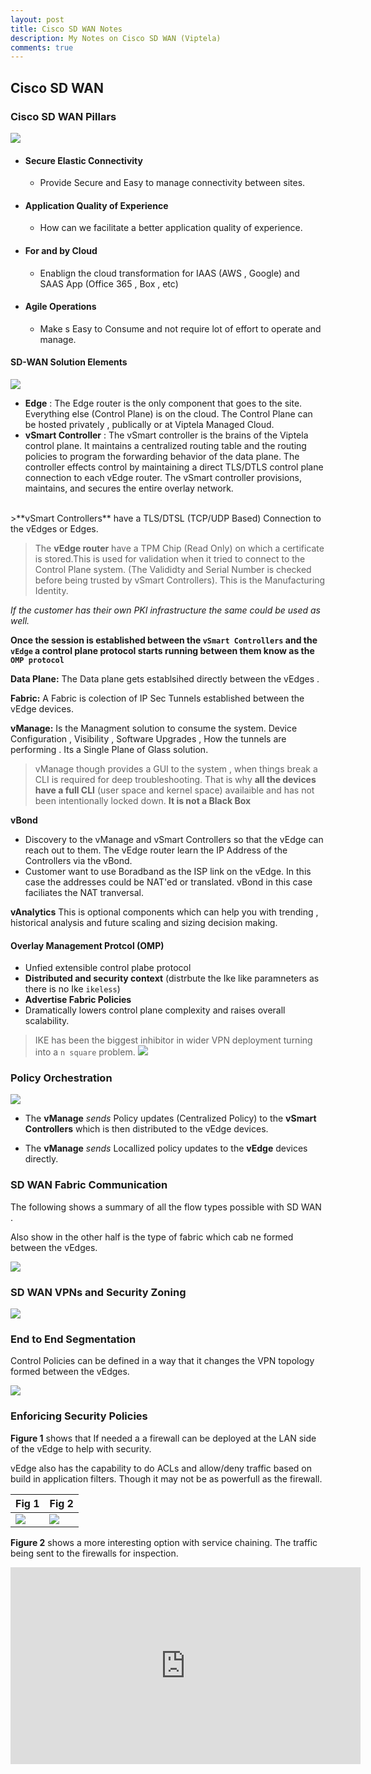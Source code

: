 ```yaml
---
layout: post
title: Cisco SD WAN Notes
description: My Notes on Cisco SD WAN (Viptela)
comments: true
---
```


## Cisco SD WAN

### Cisco SD WAN Pillars


![](/assets/markdown-img-paste-20180810193849584.png)

- #### Secure Elastic Connectivity
  - Provide Secure and Easy to manage connectivity between sites.
- #### Application Quality of Experience
  - How can we facilitate a better application quality of experience.
- #### For and by Cloud
  - Enablign the cloud transformation for IAAS (AWS , Google) and SAAS App (Office 365 , Box , etc)
- #### Agile Operations
  - Make s Easy to Consume and not require lot of effort to operate and manage.


#### SD-WAN Solution Elements

![](/assets/markdown-img-paste-20180810194553352.png)

- **Edge** : The Edge router is the only component that goes to the site. Everything else (Control Plane) is on the cloud. The Control Plane can be hosted privately , publically or at Viptela Managed Cloud.
- **vSmart Controller** : The vSmart controller is the brains of the Viptela control plane. It maintains a centralized routing table and the routing policies to program the forwarding behavior of the data plane. The controller effects control by maintaining a direct TLS/DTLS control plane connection to each vEdge router. The vSmart controller provisions, maintains, and secures the entire overlay network.
<br>
  >**vSmart Controllers** have a TLS/DTSL (TCP/UDP Based) Connection to the vEdges or Edges.

  > The **vEdge router** have a TPM Chip (Read Only) on which a certificate is stored.This is used for validation when it tried to connect to the Control Plane system. (The Valididty and Serial Number is checked before being trusted by vSmart Controllers). This is the Manufacturing Identity.

  *If the customer has their own PKI infrastructure the same could be used as well.*

**Once the session is established between the `vSmart Controllers` and the `vEdge` a control plane protocol starts running between them know as the `OMP protocol`**

**Data Plane:** The Data plane gets establsihed directly between the vEdges .

**Fabric:** A Fabric is colection of IP Sec Tunnels established between the vEdge devices.

**vManage:** Is the Managment solution to consume the system. Device Configuration , Visibility , Software Upgrades , How the tunnels are performing . Its a Single Plane of Glass solution.

> vManage though provides a GUI to the system , when things break a CLI is required for deep troubleshooting. That is why **all the devices have a full CLI** (user space and kernel space) availaible and has not been intentionally locked down. **It is not a Black Box**

**vBond**
 - Discovery to the vManage and vSmart Controllers so that the vEdge can reach out to them. The vEdge router learn the IP Address of the Controllers via the vBond.
 - Customer want to use Boradband as the ISP link on the vEdge. In this case the addresses could be NAT'ed or translated. vBond in this case faciliates the NAT tranversal.

 **vAnalytics** This is optional components which can help you with trending , historical analysis and future scaling and sizing decision making.


#### Overlay Management Protcol (OMP)

- Unfied extensible control plabe protocol
- **Distributed and security context** (distrbute the Ike like paramneters as there is no Ike `ikeless`)
- **Advertise Fabric Policies**
- Dramatically lowers control plane complexity and raises overall scalability.


> IKE has been the biggest inhibitor in  wider VPN deployment turning into a `n square` problem.
![](/assets/markdown-img-paste-20180810202246637.png)


### Policy Orchestration

![](/assets/markdown-img-paste-20180811103120870.png)

- The **vManage** *sends* Policy updates (Centralized Policy) to the **vSmart Controllers** which is then distributed to the vEdge devices.

- The **vManage** *sends* Locallized policy updates to the **vEdge** devices directly.

### SD WAN Fabric Communication

The following shows a summary of all the flow types possible with SD WAN .

Also show in the other half is the type of fabric which cab ne formed between the vEdges.

![](assets/markdown-img-paste-20180811122648566.png)


### SD WAN VPNs and Security Zoning

![](assets/markdown-img-paste-20180811122941663.png)


### End to End Segmentation

Control Policies can be defined in a way that it changes the VPN topology formed between the vEdges.

![](assets/markdown-img-paste-20180811205650921.png)



### Enforicing Security Policies

**Figure 1** shows that If needed a a firewall can be deployed at the LAN side of the vEdge to help with security.

vEdge also has the capability to do ACLs and allow/deny traffic based on build in application filters. Though it may not be as powerfull as the firewall.


| Fig 1   | Fig 2  |
|---|---|
| ![](assets/markdown-img-paste-20180811210137990.png)  | ![](assets/markdown-img-paste-20180811210857139.png)

**Figure 2** shows a more interesting option with service chaining. The traffic being sent to the firewalls for inspection.

<iframe width="560" height="315" src="https://www.youtube.com/embed/q3hONNn4UwM" frameborder="0" allow="autoplay; encrypted-media" allowfullscreen></iframe>

<br><br><br><br><br><br><br><br><br><br><br><br><br><br><br><br><br><br>
